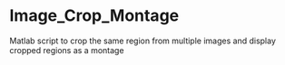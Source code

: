 # Image_Crop_Montage
Matlab script to crop the same region from multiple images and display cropped regions as a montage
